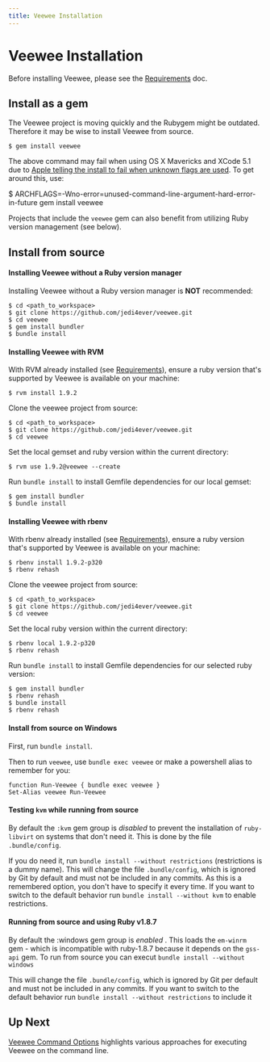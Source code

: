 ```yaml
---
title: Veewee Installation
---
```

# Veewee Installation

Before installing Veewee, please see the [Requirements](requirements.md) doc.

## Install as a gem

The Veewee project is moving quickly and the Rubygem might be outdated. Therefore it may be wise to install Veewee from source.

    $ gem install veewee

The above command may fail when using OS X Mavericks and XCode 5.1 due to [Apple telling the install to fail when unknown flags are used](http://stackoverflow.com/questions/22313407/clang-error-unknown-argument-mno-fused-madd-python-package-installation-fa#22315129). To get around this, use:

  $ ARCHFLAGS=-Wno-error=unused-command-line-argument-hard-error-in-future gem install veewee


Projects that include the `veewee` gem can also benefit from utilizing Ruby version management (see below).


## Install from source

#### Installing Veewee without a Ruby version manager

Installing Veewee without a Ruby version manager is **NOT** recommended:

    $ cd <path_to_workspace>
    $ git clone https://github.com/jedi4ever/veewee.git
    $ cd veewee
    $ gem install bundler
    $ bundle install


#### Installing Veewee with RVM

With RVM already installed (see [Requirements](requirements.md)), ensure a ruby version that's supported by Veewee is available on your machine:

    $ rvm install 1.9.2

Clone the veewee project from source:

    $ cd <path_to_workspace>
    $ git clone https://github.com/jedi4ever/veewee.git
    $ cd veewee

Set the local gemset and ruby version within the current directory:

    $ rvm use 1.9.2@veewee --create

Run `bundle install` to install Gemfile dependencies for our local gemset:

    $ gem install bundler
    $ bundle install


#### Installing Veewee with rbenv

With rbenv already installed (see [Requirements](requirements.md)), ensure a ruby version that's supported by Veewee is available on your machine:

    $ rbenv install 1.9.2-p320
    $ rbenv rehash

Clone the veewee project from source:

    $ cd <path_to_workspace>
    $ git clone https://github.com/jedi4ever/veewee.git
    $ cd veewee

Set the local ruby version within the current directory:

    $ rbenv local 1.9.2-p320
    $ rbenv rehash

Run `bundle install` to install Gemfile dependencies for our selected ruby version:

    $ gem install bundler
    $ rbenv rehash
    $ bundle install
    $ rbenv rehash


#### Install from source on Windows

First, run `bundle install`.

Then to run `veewee`, use `bundle exec veewee` or make a powershell alias to remember for you:

    function Run-Veewee { bundle exec veewee }
    Set-Alias veewee Run-Veewee


#### Testing `kvm` while running from source

By default the `:kvm` gem group is *disabled* to prevent the installation of `ruby-libvirt` on systems
that don't need it. This is done by the file `.bundle/config`.

If you do need it, run `bundle install --without restrictions` (restrictions is a dummy name).
This will change the file `.bundle/config`, which is ignored by Git by default and must not be included in any commits. As this is a remembered option, you don't have to specify it every time.
If you want to switch to the default behavior run `bundle install --without kvm` to enable restrictions.


#### Running from source and using Ruby v1.8.7

By default the :windows gem group is *enabled* . This loads the `em-winrm` gem - which is incompatible with
ruby-1.8.7 because it depends on the `gss-api` gem. To run from source you can execut `bundle install --without windows`

This will change the file `.bundle/config`, which is ignored by Git per default and must not be included in any commits. If you want to switch to the default behavior run `bundle install --without restrictions` to include it


## Up Next

[Veewee Command Options](commands.md) highlights various approaches for executing Veewee on the command line.
